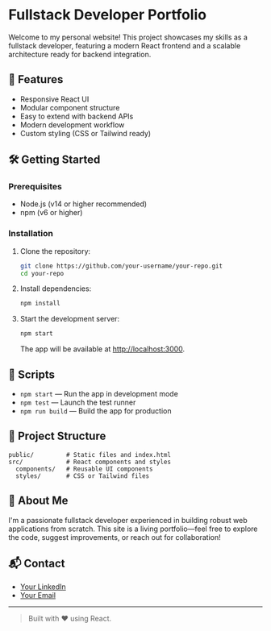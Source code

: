 # Fullstack Developer Portfolio

Welcome to my personal website! This project showcases my skills as a fullstack developer, featuring a modern React frontend and a scalable architecture ready for backend integration.

## 🚀 Features
- Responsive React UI
- Modular component structure
- Easy to extend with backend APIs
- Modern development workflow
- Custom styling (CSS or Tailwind ready)

## 🛠️ Getting Started

### Prerequisites
- Node.js (v14 or higher recommended)
- npm (v6 or higher)

### Installation
1. Clone the repository:
   ```bash
   git clone https://github.com/your-username/your-repo.git
   cd your-repo
   ```
2. Install dependencies:
   ```bash
   npm install
   ```
3. Start the development server:
   ```bash
   npm start
   ```
   The app will be available at [http://localhost:3000](http://localhost:3000).

## 🧪 Scripts
- `npm start` — Run the app in development mode
- `npm test` — Launch the test runner
- `npm run build` — Build the app for production

## 📁 Project Structure
```
public/         # Static files and index.html
src/            # React components and styles
  components/   # Reusable UI components
  styles/       # CSS or Tailwind files
```

## 📣 About Me
I'm a passionate fullstack developer experienced in building robust web applications from scratch. This site is a living portfolio—feel free to explore the code, suggest improvements, or reach out for collaboration!

## 📬 Contact
- [Your LinkedIn](https://www.linkedin.com/in/your-profile)
- [Your Email](mailto:your.email@example.com)

---

> Built with ❤️ using React.
